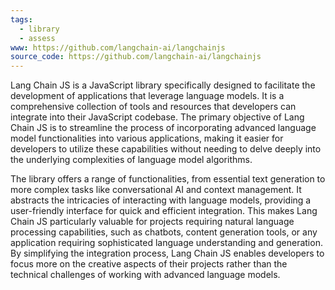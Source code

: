 ```yaml
---
tags:
  - library
  - assess
www: https://github.com/langchain-ai/langchainjs
source_code: https://github.com/langchain-ai/langchainjs
---
```

Lang Chain JS is a JavaScript library specifically designed to facilitate the development of applications that leverage language models. It is a comprehensive collection of tools and resources that developers can integrate into their JavaScript codebase. The primary objective of Lang Chain JS is to streamline the process of incorporating advanced language model functionalities into various applications, making it easier for developers to utilize these capabilities without needing to delve deeply into the underlying complexities of language model algorithms.

The library offers a range of functionalities, from essential text generation to more complex tasks like conversational AI and context management. It abstracts the intricacies of interacting with language models, providing a user-friendly interface for quick and efficient integration. This makes Lang Chain JS particularly valuable for projects requiring natural language processing capabilities, such as chatbots, content generation tools, or any application requiring sophisticated language understanding and generation. By simplifying the integration process, Lang Chain JS enables developers to focus more on the creative aspects of their projects rather than the technical challenges of working with advanced language models.